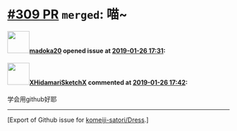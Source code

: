 # [\#309 PR](https://github.com/komeiji-satori/Dress/pull/309) `merged`: 喵~

#### <img src="https://avatars.githubusercontent.com/u/41370038?u=a354a34899818c542522e154e035948d262d8459&v=4" width="50">[madoka20](https://github.com/madoka20) opened issue at [2019-01-26 17:31](https://github.com/komeiji-satori/Dress/pull/309):



#### <img src="https://avatars.githubusercontent.com/u/8938317?u=a6af6ffa81a40c2bcaf7880c2b4573b6052a1336&v=4" width="50">[XHidamariSketchX](https://github.com/XHidamariSketchX) commented at [2019-01-26 17:42](https://github.com/komeiji-satori/Dress/pull/309#issuecomment-457850311):

学会用github好耶


-------------------------------------------------------------------------------



[Export of Github issue for [komeiji-satori/Dress](https://github.com/komeiji-satori/Dress).]
